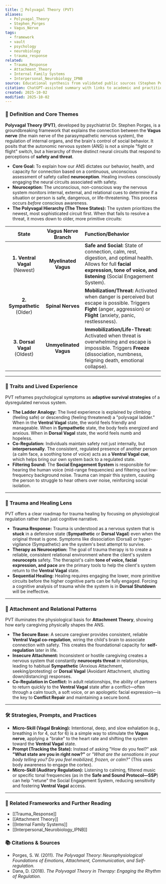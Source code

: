 ```yaml
---
title: 🐻 Polyvagal Theory (PVT)
aliases:
  - Polyvagal_Theory
  - Stephen_Porges
  - Vagus_Nerve
tags:
  - framework
  - vault
  - psychology
  - neurobiology
  - trauma_response
related:
  - Trauma_Response
  - Attachment_Theory
  - Internal Family Systems
  - Interpersonal_Neurobiology_IPNB
source: Educational synthesis from validated public sources (Stephen Porges's model)
citation: ChatGPT-assisted summary with links to academic and practitioner materials
created: 2025-10-02
modified: 2025-10-02
---
```


<!-- @format -->

### 🧠 Definition and Core Themes

**Polyvagal Theory (PVT)**, developed by psychiatrist Dr. Stephen Porges, is a
groundbreaking framework that explains the connection between the **Vagus nerve** (the
main nerve of the parasympathetic nervous system), the regulation of internal organs,
and the brain's control of social behavior. It posits that the autonomic nervous system
(ANS) is not a simple "fight or flight" switch, but a hierarchy of three distinct neural
circuits that respond to perceptions of **safety and threat**.

- **Core Goal:** To explain how our ANS dictates our behavior, health, and capacity for
  connection based on a continuous, unconscious assessment of safety called
  **neuroception**. Healing involves consciously engaging the neural circuits associated
  with safety.
- **Neuroception:** The unconscious, non-conscious way the nervous system monitors
  internal, external, and relational cues to determine if a situation or person is safe,
  dangerous, or life-threatening. This process occurs _before_ conscious awareness.
- **The Polyvagal Hierarchy (The Three States):** The system prioritizes the newest,
  most sophisticated circuit first. When that fails to resolve a threat, it moves down
  to older, more primitive circuits:

|             State             |   Vagus Nerve Branch   | Function/Behavior                                                                                                                                                                    |
| :---------------------------: | :--------------------: | :----------------------------------------------------------------------------------------------------------------------------------------------------------------------------------- |
| **1. Ventral Vagal** (Newest) |  **Myelinated Vagus**  | **Safe and Social:** State of connection, calm, rest, digestion, and optimal health. Allows for full **facial expression, tone of voice, and listening** (Social Engagement System). |
|  **2. Sympathetic** (Older)   |   **Spinal Nerves**    | **Mobilization/Threat:** Activated when danger is perceived but escape is possible. Triggers **Fight** (anger, aggression) or **Flight** (anxiety, panic, restlessness).             |
| **3. Dorsal Vagal** (Oldest)  | **Unmyelinated Vagus** | **Immobilization/Life-Threat:** Activated when threat is overwhelming and escape is impossible. Triggers **Freeze** (dissociation, numbness, feigning death, emotional collapse).    |

---

### 🌿 Traits and Lived Experience

PVT reframes psychological symptoms as **adaptive survival strategies** of a
dysregulated nervous system.

- **The Ladder Analogy:** The lived experience is explained by climbing (feeling safe)
  or descending (feeling threatened) a "polyvagal ladder." When in the **Ventral Vagal**
  state, the world feels friendly and manageable. When in **Sympathetic** state, the
  body feels energized and anxious. When in **Dorsal Vagal** state, the world feels numb
  and hopeless.
- **Co-Regulation:** Individuals maintain safety not just internally, but
  **interpersonally**. The consistent, regulated presence of another person (a calm
  face, a soothing tone of voice) acts as a **Ventral Vagal cue**, which helps bring our
  own system back to a regulated state.
- **Filtering Sound:** The **Social Engagement System** is responsible for hearing the
  human voice (mid-range frequencies) and filtering out low-frequency background noise.
  Trauma can impair this system, causing the person to struggle to hear others over
  noise, reinforcing social isolation.

---

### 🧠 Trauma and Healing Lens

PVT offers a clear roadmap for trauma healing by focusing on physiological regulation
rather than just cognitive narrative.

- **Trauma Response:** Trauma is understood as a nervous system that is **stuck** in a
  defensive state (**Sympathetic** or **Dorsal Vagal**) even when the original threat is
  gone. Symptoms like dissociation (Dorsal) or hyper-vigilance (Sympathetic) are the
  system's best attempt to survive.
- **Therapy as Neuroception:** The goal of trauma therapy is to create a reliable,
  consistent relational environment where the client's system **neurocepts** safety. The
  therapist's calm **tone of voice, facial expression, and pace** are the primary tools
  to help the client's system return to the **Ventral Vagal** state.
- **Sequential Healing:** Healing requires engaging the lower, more primitive circuits
  before the higher cognitive parts can be fully engaged. Forcing a cognitive analysis
  of trauma while the system is in **Dorsal Shutdown** will be ineffective.

---

### 💞 Attachment and Relational Patterns

PVT illuminates the physiological basis for **Attachment Theory**, showing how early
caregiving physically shapes the ANS.

- **The Secure Base:** A secure caregiver provides consistent, reliable **Ventral Vagal
  co-regulation**, wiring the child's brain to associate connection with safety. This
  creates the foundational capacity for **self-regulation** later in life.
- **Insecure Attachment:** Inconsistent or hostile caregiving creates a nervous system
  that constantly **neurocepts threat** in relationships, leading to habitual
  **Sympathetic** (Anxious Attachment, seeking/protesting) or **Dorsal Vagal** (Avoidant
  Attachment, shutting down/distancing) responses.
- **Co-Regulation in Conflict:** In adult relationships, the ability of partners to
  return quickly to the **Ventral Vagal** state after a conflict—often through a calm
  touch, a soft voice, or an apologetic facial expression—is the key to **Conflict
  Repair** and maintaining a secure bond.

---

### 🛠️ Strategies, Prompts, and Practices

- **Micro-Skill (Vagal Braking):** Intentional, deep, and slow exhalation (e.g.,
  breathing in for 4, out for 6) is a simple way to stimulate the **Vagus nerve**,
  applying a "brake" to the heart rate and shifting the system toward the **Ventral
  Vagal** state.
- **Prompt (Tracking the State):** Instead of asking "How do you feel?" ask **"What
  state are you in right now?"** or _"What are the sensations in your body telling you?
  Do you feel mobilized, frozen, or calm?"_ (This uses body awareness to engage the
  cortex).
- **Micro-Skill (Auditory Regulation):** Listening to calming, filtered music or
  specific tonal frequencies (as in the **Safe and Sound Protocol—SSP**) can help
  "retune" the Social Engagement System, reducing sensitivity and fostering **Ventral
  Vagal** access.

---

### 🔗 Related Frameworks and Further Reading

- [[Trauma_Response]]
- [[Attachment Theory]]
- [[Internal Family Systems]]
- [[Interpersonal_Neurobiology_IPNB]]

### 📚 Citations & Sources

- Porges, S. W. (2011). _The Polyvagal Theory: Neurophysiological Foundations of
  Emotions, Attachment, Communication, and Self-regulation._
- Dana, D. (2018). _The Polyvagal Theory in Therapy: Engaging the Rhythm of Regulation._
